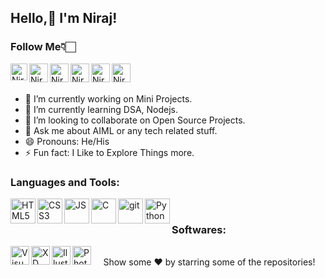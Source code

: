 
## Hello,👋 I'm Niraj!


### Follow Me👇🏻

<a href="https://www.linkedin.com/in/nirajbambharoliya">
<img align="left" alt="Nirajbx LinkedIn" width="27px" src="https://cdn.jsdelivr.net/npm/simple-icons@v3/icons/linkedin.svg" /></a>


<a href="https://www.behance.net/nirajbx">
<img align="left" alt="Nirajbx Behance" width="30px" src="https://cdn.jsdelivr.net/npm/simple-icons@3.13.0/icons/behance.svg" /></a>


<a href="https://www.instagram.com/nirajbx/">
<img align="left" alt="Nirajbx Instagram" width="30px" src="https://cdn.jsdelivr.net/npm/simple-icons@3.13.0/icons/instagram.svg" /></a>


<a href="https://twitter.com/nirajbx">
<img align="left" alt="Nirajbx Twitter" width="30px" src="https://cdn.jsdelivr.net/npm/simple-icons@3.13.0/icons/twitter.svg" /></a>


<a href="https://github.com/nirajbx">
<img align="left" alt="Nirajbx GitHub" width="30px" src="https://cdn.jsdelivr.net/npm/simple-icons@3.13.0/icons/github.svg" /></a>

<a href="https://leetcode.com/nirajbx/">
<img align="left" alt="Nirajbx LeetCode" width="30px" src="https://cdn.jsdelivr.net/npm/simple-icons@3.13.0/icons/leetcode.svg" /></a>
<br>
<br>
 
 <div>

- 🔭 I’m currently working on Mini Projects.
- 🌱 I’m currently learning DSA, Nodejs.
- 👯 I’m looking to collaborate on Open Source Projects.
- 💬 Ask me about AIML or any tech related stuff.
- 😄 Pronouns: He/His
- ⚡ Fun fact: I Like to Explore Things more.
 </div>


### Languages and Tools:


<a href="https://www.w3schools.com/html/" target="_blank"><img align="left" alt="HTML5" width="40px" src="https://img.icons8.com/color/344/html-5--v1.png" /></a>

<a href="https://www.w3schools.com/css/" target="_blank"><img align="left" alt="CSS3" width="40px" src="https://img.icons8.com/color/344/css3.png" /></a>

<a href="https://www.w3schools.com/js/" target="_blank"><img align="left" alt="JS" width="40px" src="https://img.icons8.com/color/344/javascript--v1.png" /></a>

<a href="https://nodejs.org/en/" target="_blank"> <img align="left" alt="C" width="40px" src="https://img.icons8.com/fluency/344/node-js.png"/> </a>

<a href="https://www.mongodb.com/" target="_blank"> <img align="left" alt="git" width="40px" src="https://img.icons8.com/external-tal-revivo-shadow-tal-revivo/344/external-mongodb-a-cross-platform-document-oriented-database-program-logo-shadow-tal-revivo.png"/></a>
 
 <a href="https://www.python.org/" target="_blank"> <img align="left" alt="Python" width="40px" src="https://img.icons8.com/color/344/python--v1.png"/> </a>
 <br>

  
### Softwares:

<img align="left" alt="Visual Studio Code" width="30px" src="https://img.icons8.com/color/344/visual-studio-code-2019.png"/>
 
<img align="left" alt="XD" width="30px" src="https://img.icons8.com/color/344/figma--v1.png"/>
 
<img align="left" alt="Illustrator" width="30px" src="https://img.icons8.com/color/344/adobe-illustrator--v1.png"/>
 
<img align="left" alt="Photoshop" width="30px" src="https://img.icons8.com/color/344/adobe-photoshop--v1.png"/>
<br>
<div align="center">
Show some ❤️ by starring some of the repositories!
</div>
